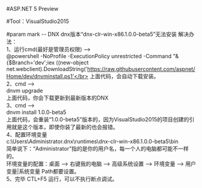 #ASP.NET 5 Preview

#Tool：VisualStudio2015

#param mark -- DNX dnx版本“dnx-clr-win-x86.1.0.0-beta5”无法安装
解决办法：</br>
1、运行cmd(最好是管理员权限) --> </br>
@powershell -NoProfile -ExecutionPolicy unrestricted -Command "&{$Branch='dev';iex ((new-object net.webclient).DownloadString('https://raw.githubusercontent.com/aspnet/Home/dev/dnvminstall.ps1'</br>
上面代码，会自动下载安装。</br>
2、cmd --></br>
dnvm upgrade</br>
上面代码，你会下载更新到最新版本的DNX</br>
3、cmd --></br>
dnvm install 1.0.0-beta5</br>
上面代码，会重装“1.0.0-beta5”版本的，因为VisualStudio2015的项目创建的引用就是这个版本，即使你装了最新的也会报错。</br>
4、配置环境变量</br>
c:\Users\Administrator\.dnx\runtimes\dnx-clr-win-x86.1.0.0-beta5\bin</br>
简单说下：“Administrator”指的是你的用户名，每一个人的电脑都可能不一样的。</br>
环境变量的配置：桌面 --> 右键我的电脑 --> 高级系统设置 --> 环境变量 --> 用户变量|系统变量 Path都要设置。</br>
5、完毕 CTL+F5 运行，可以不执行断点调试。</br>
